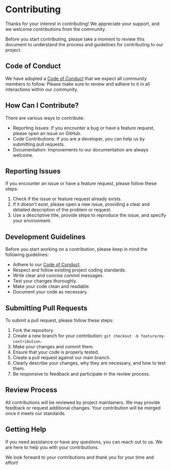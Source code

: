 # Contributing

Thanks for your interest in contributing! We appreciate your support, and we welcome contributions from the community.

Before you start contributing, please take a moment to review this document to understand the process and guidelines for contributing to our project.

## Code of Conduct

We have adopted a [Code of Conduct](./CODE_OF_CONDUCT.md) that we expect all community members to follow. Please make sure to review and adhere to it in all interactions within our community.

## How Can I Contribute?

There are various ways to contribute:

- Reporting Issues: If you encounter a bug or have a feature request, please open an issue on GitHub.
- Code Contributions: If you are a developer, you can help us by submitting pull requests.
- Documentation: Improvements to our documentation are always welcome.

## Reporting Issues

If you encounter an issue or have a feature request, please follow these steps:

1. Check if the issue or feature request already exists.
2. If it doesn't exist, please open a new issue, providing a clear and detailed description of the problem or request.
3. Use a descriptive title, provide steps to reproduce the issue, and specify your environment.

## Development Guidelines

Before you start working on a contribution, please keep in mind the following guidelines:

- Adhere to our [Code of Conduct](./CODE_OF_CONDUCT.md).
- Respect and follow existing project coding standards.
- Write clear and concise commit messages.
- Test your changes thoroughly.
- Make your code clean and readable.
- Document your code as necessary.

## Submitting Pull Requests

To submit a pull request, please follow these steps:

1. Fork the repository.
2. Create a new branch for your contribution: `git checkout -b feature/my-contribution`.
3. Make your changes and commit them.
4. Ensure that your code is properly tested.
5. Create a pull request against our main branch.
6. Clearly describe your changes, why they are necessary, and how to test them.
7. Be responsive to feedback and participate in the review process.

## Review Process

All contributions will be reviewed by project maintainers. We may provide feedback or request additional changes. Your contribution will be merged once it meets our standards.

## Getting Help

If you need assistance or have any questions, you can reach out to us. We are here to help you with your contributions.

We look forward to your contributions and thank you for your time and effort!
